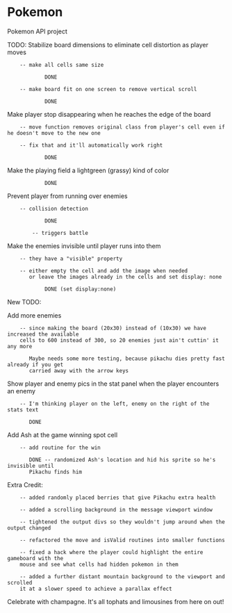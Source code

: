 # Pokemon
Pokemon API project

TODO:
   Stabilize board dimensions to eliminate cell distortion as player moves

        -- make all cells same size

                DONE

        -- make board fit on one screen to remove vertical scroll

                DONE

   Make player stop disappearing when he reaches the edge of the board

        -- move function removes original class from player's cell even if he doesn't move to the new one

        -- fix that and it'll automatically work right

                DONE

   Make the playing field a lightgreen (grassy) kind of color

                DONE

   Prevent player from running over enemies

        -- collision detection

                DONE

            -- triggers battle

   Make the enemies invisible until player runs into them

        -- they have a "visible" property

        -- either empty the cell and add the image when needed
           or leave the images already in the cells and set display: none

                DONE (set display:none)

New TODO:

   Add more enemies

        -- since making the board (20x30) instead of (10x30) we have increased the available
        cells to 600 instead of 300, so 20 enemies just ain't cuttin' it any more

           Maybe needs some more testing, because pikachu dies pretty fast already if you get 
           carried away with the arrow keys

   Show player and enemy pics in the stat panel when the player encounters an enemy

        -- I'm thinking player on the left, enemy on the right of the stats text

           DONE

   Add Ash at the game winning spot cell 

        -- add routine for the win
        
           DONE -- randomized Ash's location and hid his sprite so he's invisible until 
           Pikachu finds him

   Extra Credit:

        -- added randomly placed berries that give Pikachu extra health

        -- added a scrolling background in the message viewport window

        -- tightened the output divs so they wouldn't jump around when the output changed

        -- refactored the move and isValid routines into smaller functions

        -- fixed a hack where the player could highlight the entire gameboard with the 
        mouse and see what cells had hidden pokemon in them

        -- added a further distant mountain background to the viewport and scrolled
        it at a slower speed to achieve a parallax effect

   Celebrate with champagne. It's all tophats and limousines from here on out!
   

           

   
